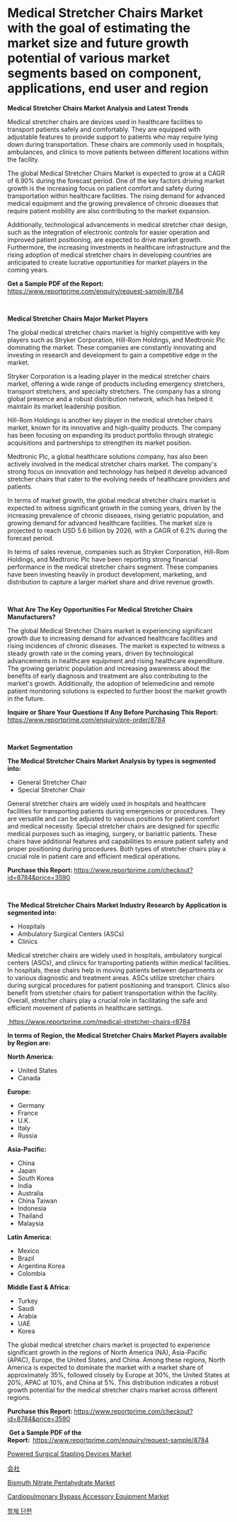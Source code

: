<p><h1>Medical Stretcher Chairs Market with the goal of estimating the market size and future growth potential of various market segments based on component, applications, end user and region</h1></p><p><strong>Medical Stretcher Chairs Market Analysis and Latest Trends</strong></p>
<p><p>Medical stretcher chairs are devices used in healthcare facilities to transport patients safely and comfortably. They are equipped with adjustable features to provide support to patients who may require lying down during transportation. These chairs are commonly used in hospitals, ambulances, and clinics to move patients between different locations within the facility.</p><p>The global Medical Stretcher Chairs Market is expected to grow at a CAGR of 6.90% during the forecast period. One of the key factors driving market growth is the increasing focus on patient comfort and safety during transportation within healthcare facilities. The rising demand for advanced medical equipment and the growing prevalence of chronic diseases that require patient mobility are also contributing to the market expansion.</p><p>Additionally, technological advancements in medical stretcher chair design, such as the integration of electronic controls for easier operation and improved patient positioning, are expected to drive market growth. Furthermore, the increasing investments in healthcare infrastructure and the rising adoption of medical stretcher chairs in developing countries are anticipated to create lucrative opportunities for market players in the coming years.</p></p>
<p><strong>Get a Sample PDF of the Report:&nbsp;</strong> <a href="https://www.reportprime.com/enquiry/request-sample/8784">https://www.reportprime.com/enquiry/request-sample/8784</a></p>
<p>&nbsp;</p>
<p><strong>Medical Stretcher Chairs Major Market Players</strong></p>
<p><p>The global medical stretcher chairs market is highly competitive with key players such as Stryker Corporation, Hill-Rom Holdings, and Medtronic Plc dominating the market. These companies are constantly innovating and investing in research and development to gain a competitive edge in the market.</p><p>Stryker Corporation is a leading player in the medical stretcher chairs market, offering a wide range of products including emergency stretchers, transport stretchers, and specialty stretchers. The company has a strong global presence and a robust distribution network, which has helped it maintain its market leadership position.</p><p>Hill-Rom Holdings is another key player in the medical stretcher chairs market, known for its innovative and high-quality products. The company has been focusing on expanding its product portfolio through strategic acquisitions and partnerships to strengthen its market position.</p><p>Medtronic Plc, a global healthcare solutions company, has also been actively involved in the medical stretcher chairs market. The company's strong focus on innovation and technology has helped it develop advanced stretcher chairs that cater to the evolving needs of healthcare providers and patients.</p><p>In terms of market growth, the global medical stretcher chairs market is expected to witness significant growth in the coming years, driven by the increasing prevalence of chronic diseases, rising geriatric population, and growing demand for advanced healthcare facilities. The market size is projected to reach USD 5.6 billion by 2026, with a CAGR of 6.2% during the forecast period.</p><p>In terms of sales revenue, companies such as Stryker Corporation, Hill-Rom Holdings, and Medtronic Plc have been reporting strong financial performance in the medical stretcher chairs segment. These companies have been investing heavily in product development, marketing, and distribution to capture a larger market share and drive revenue growth.</p></p>
<p>&nbsp;</p>
<p><strong>What Are The Key Opportunities For Medical Stretcher Chairs Manufacturers?</strong></p>
<p><p>The global Medical Stretcher Chairs market is experiencing significant growth due to increasing demand for advanced healthcare facilities and rising incidences of chronic diseases. The market is expected to witness a steady growth rate in the coming years, driven by technological advancements in healthcare equipment and rising healthcare expenditure. The growing geriatric population and increasing awareness about the benefits of early diagnosis and treatment are also contributing to the market's growth. Additionally, the adoption of telemedicine and remote patient monitoring solutions is expected to further boost the market growth in the future.</p></p>
<p><strong>Inquire or Share Your Questions If Any Before Purchasing This Report:</strong> <a href="https://www.reportprime.com/enquiry/pre-order/8784">https://www.reportprime.com/enquiry/pre-order/8784</a></p>
<p>&nbsp;</p>
<p><strong>Market Segmentation</strong></p>
<p><strong>The Medical Stretcher Chairs Market Analysis by types is segmented into:</strong></p>
<p><ul><li>General Stretcher Chair</li><li>Special Stretcher Chair</li></ul></p>
<p><p>General stretcher chairs are widely used in hospitals and healthcare facilities for transporting patients during emergencies or procedures. They are versatile and can be adjusted to various positions for patient comfort and medical necessity. Special stretcher chairs are designed for specific medical purposes such as imaging, surgery, or bariatric patients. These chairs have additional features and capabilities to ensure patient safety and proper positioning during procedures. Both types of stretcher chairs play a crucial role in patient care and efficient medical operations.</p></p>
<p><strong>Purchase this Report:&nbsp;</strong><a href="https://www.reportprime.com/checkout?id=8784&price=3590">https://www.reportprime.com/checkout?id=8784&price=3590</a></p>
<p>&nbsp;</p>
<p><strong>The Medical Stretcher Chairs Market Industry Research by Application is segmented into:</strong></p>
<p><ul><li>Hospitals</li><li>Ambulatory Surgical Centers (ASCs)</li><li>Clinics</li></ul></p>
<p><p>Medical stretcher chairs are widely used in hospitals, ambulatory surgical centers (ASCs), and clinics for transporting patients within medical facilities. In hospitals, these chairs help in moving patients between departments or to various diagnostic and treatment areas. ASCs utilize stretcher chairs during surgical procedures for patient positioning and transport. Clinics also benefit from stretcher chairs for patient transportation within the facility. Overall, stretcher chairs play a crucial role in facilitating the safe and efficient movement of patients in healthcare settings.</p></p>
<p><a href="https://www.reportprime.com/medical-stretcher-chairs-r8784">&nbsp;https://www.reportprime.com/medical-stretcher-chairs-r8784</a></p>
<p><strong>In terms of Region, the Medical Stretcher Chairs Market Players available by Region are:</strong></p>
<p>
    <p> <strong> North America: </strong>
        <ul>
            <li>United States</li>
            <li>Canada</li>
        </ul>
        </p> 
    <p> <strong> Europe: </strong>
        <ul>
            <li>Germany</li>
            <li>France</li>
            <li>U.K.</li>
            <li>Italy</li>
            <li>Russia</li>
        </ul>
        </p> 
    <p> <strong> Asia-Pacific: </strong>
        <ul>
            <li>China</li>
            <li>Japan</li>
            <li>South Korea</li>
            <li>India</li>
            <li>Australia</li>
            <li>China Taiwan</li>
            <li>Indonesia</li>
            <li>Thailand</li>
            <li>Malaysia</li>
        </ul>
        </p> 
    <p> <strong> Latin America: </strong>
        <ul>
            <li>Mexico</li>
            <li>Brazil</li>
            <li>Argentina Korea</li>
            <li>Colombia</li>
        </ul>
        </p> 
    <p> <strong> Middle East & Africa: </strong>
        <ul>
            <li>Turkey</li>
            <li>Saudi</li>
            <li>Arabia</li>
            <li>UAE</li>
            <li>Korea</li>
        </ul>
    </p>
    </p>
<p><p>The global medical stretcher chairs market is projected to experience significant growth in the regions of North America (NA), Asia-Pacific (APAC), Europe, the United States, and China. Among these regions, North America is expected to dominate the market with a market share of approximately 35%, followed closely by Europe at 30%, the United States at 20%, APAC at 10%, and China at 5%. This distribution indicates a robust growth potential for the medical stretcher chairs market across different regions.</p></p>
<p><strong>Purchase this Report: </strong><a href="https://www.reportprime.com/checkout?id=8784&price=3590">https://www.reportprime.com/checkout?id=8784&price=3590</a></p>
<p>&nbsp;<strong>Get a Sample PDF of the Report:&nbsp;&nbsp;</strong><a href="https://www.reportprime.com/enquiry/request-sample/8784">https://www.reportprime.com/enquiry/request-sample/8784</a></p>
<p><strong></strong></p>
<p><p><a href="https://github.com/rahu1506/Market-Research-Report-List-3/blob/main/powered-surgical-stapling-devices-market.md">Powered Surgical Stapling Devices Market</a></p><p><a href="https://github.com/moulafa/Market-Research-Report-List-1/blob/main/204767523142.md">会社</a></p><p><a href="https://issuu.com/reportprime-2/docs/bismuth-nitrate-pentahydrate-market-size-2030.pptx">Bismuth Nitrate Pentahydrate Market</a></p><p><a href="https://github.com/juniordelafrance/Market-Research-Report-List-2/blob/main/cardiopulmonary-bypass-accessory-equipment-market.md">Cardiopulmonary Bypass Accessory Equipment Market</a></p><p><a href="https://github.com/TobyKub4685/Market-Research-Report-List-1/blob/main/836088721116.md">항체 단편</a></p></p>